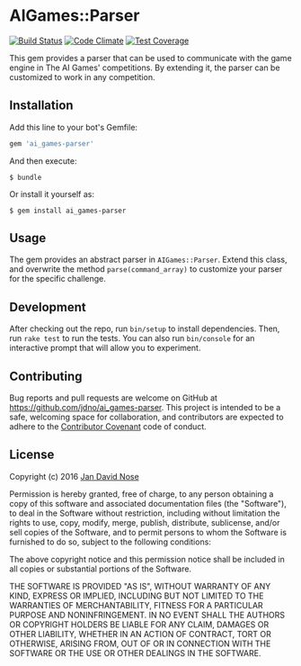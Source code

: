 # AIGames::Parser

[![Build Status](https://travis-ci.org/jdno/ai_games-parser.svg?branch=develop)](https://travis-ci.org/jdno/ai_games-parser)
[![Code Climate](https://codeclimate.com/github/jdno/ai_games-parser/badges/gpa.svg)](https://codeclimate.com/github/jdno/ai_games-parser)
[![Test Coverage](https://codeclimate.com/github/jdno/ai_games-parser/badges/coverage.svg)](https://codeclimate.com/github/jdno/ai_games-parser/coverage)

This gem provides a parser that can be used to communicate with the game engine
in The AI Games' competitions. By extending it, the parser can be customized to
work in any competition.

## Installation

Add this line to your bot's Gemfile:

```ruby
gem 'ai_games-parser'
```

And then execute:

    $ bundle

Or install it yourself as:

    $ gem install ai_games-parser

## Usage

The gem provides an abstract parser in `AIGames::Parser`. Extend this class, and
overwrite the method `parse(command_array)` to customize your parser for the
specific challenge.

## Development

After checking out the repo, run `bin/setup` to install dependencies. Then,
run `rake test` to run the tests. You can also run `bin/console` for an
interactive prompt that will allow you to experiment.

## Contributing

Bug reports and pull requests are welcome on GitHub at
https://github.com/jdno/ai_games-parser. This project is intended to be a safe,
welcoming space for collaboration, and contributors are expected to adhere to
the [Contributor Covenant](contributor-covenant.org) code of conduct.

## License

Copyright (c) 2016 [Jan David Nose](https://github.com)

Permission is hereby granted, free of charge, to any person obtaining a copy
of this software and associated documentation files (the "Software"), to deal
in the Software without restriction, including without limitation the rights
to use, copy, modify, merge, publish, distribute, sublicense, and/or sell
copies of the Software, and to permit persons to whom the Software is
furnished to do so, subject to the following conditions:

The above copyright notice and this permission notice shall be included in
all copies or substantial portions of the Software.

THE SOFTWARE IS PROVIDED "AS IS", WITHOUT WARRANTY OF ANY KIND, EXPRESS OR
IMPLIED, INCLUDING BUT NOT LIMITED TO THE WARRANTIES OF MERCHANTABILITY,
FITNESS FOR A PARTICULAR PURPOSE AND NONINFRINGEMENT. IN NO EVENT SHALL THE
AUTHORS OR COPYRIGHT HOLDERS BE LIABLE FOR ANY CLAIM, DAMAGES OR OTHER
LIABILITY, WHETHER IN AN ACTION OF CONTRACT, TORT OR OTHERWISE, ARISING FROM,
OUT OF OR IN CONNECTION WITH THE SOFTWARE OR THE USE OR OTHER DEALINGS IN
THE SOFTWARE.

